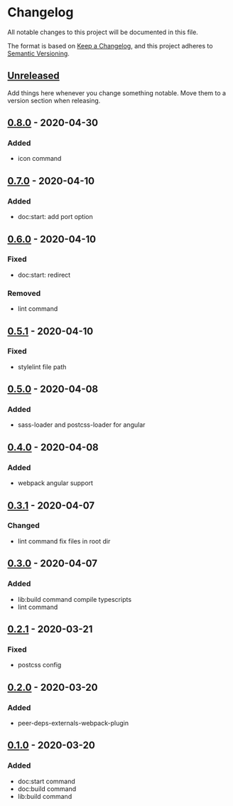 # Changelog

All notable changes to this project will be documented in this file.

The format is based on [Keep a Changelog](https://keepachangelog.com/en/1.0.0/),
and this project adheres to [Semantic Versioning](https://semver.org/spec/v2.0.0.html).

## [Unreleased]

Add things here whenever you change something notable. Move them to a version
section when releasing.

## [0.8.0] - 2020-04-30

### Added

- icon command

## [0.7.0] - 2020-04-10

### Added

- doc:start: add port option

## [0.6.0] - 2020-04-10

### Fixed

- doc:start: redirect

### Removed

- lint command

## [0.5.1] - 2020-04-10

### Fixed

- stylelint file path

## [0.5.0] - 2020-04-08

### Added

- sass-loader and postcss-loader for angular

## [0.4.0] - 2020-04-08

### Added

- webpack angular support

## [0.3.1] - 2020-04-07

### Changed

- lint command fix files in root dir

## [0.3.0] - 2020-04-07

### Added

- lib:build command compile typescripts
- lint command

## [0.2.1] - 2020-03-21

### Fixed

- postcss config

## [0.2.0] - 2020-03-20

### Added

- peer-deps-externals-webpack-plugin

## [0.1.0] - 2020-03-20

### Added

- doc:start command
- doc:build command
- lib:build command

[unreleased]: https://github.com/advclb/scripts/compare/v0.8.0...HEAD
[0.8.0]: https://github.com/advclb/scripts/compare/v0.7.0...v0.8.0
[0.7.0]: https://github.com/advclb/scripts/compare/v0.6.0...v0.7.0
[0.6.0]: https://github.com/advclb/scripts/compare/v0.5.1...v0.6.0
[0.5.1]: https://github.com/advclb/scripts/compare/v0.5.0...v0.5.1
[0.5.0]: https://github.com/advclb/scripts/compare/v0.4.0...v0.5.0
[0.4.0]: https://github.com/advclb/scripts/compare/v0.3.1...v0.4.0
[0.3.1]: https://github.com/advclb/scripts/compare/v0.3.0...v0.3.1
[0.3.0]: https://github.com/advclb/scripts/compare/v0.2.1...v0.3.0
[0.2.1]: https://github.com/advclb/scripts/compare/v0.2.0...v0.2.1
[0.2.0]: https://github.com/advclb/scripts/compare/v0.1.0...v0.2.0
[0.1.0]: https://github.com/advclb/scripts/releases/tag/v0.1.0
